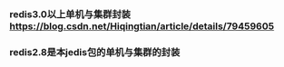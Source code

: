 ### redis3.0以上单机与集群封装 https://blog.csdn.net/Hiqingtian/article/details/79459605

### redis2.8是本jedis包的单机与集群的封装